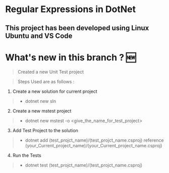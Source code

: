 # Regular Expressions in DotNet </br>
## This project has been developed using Linux Ubuntu and VS Code </br>
# What's new in this branch ? :new:
> Created a new Unit Test project

> Steps Used are as follows :

1. Create a new solution for current project
> * dotnet new sln

2. Create a new mstest project
> * dotnet new mstest -o <give_the_name_for_test_project>

3. Add Test Project to the solution
> * dotnet add (test_projct_name)/(test_projct_name.csproj) reference (your_Current_project_name)/(your_Current_project_name.csproj)

4. Run the Tests
> * dotnet test (test_projct_name)/(test_projct_name.csproj)